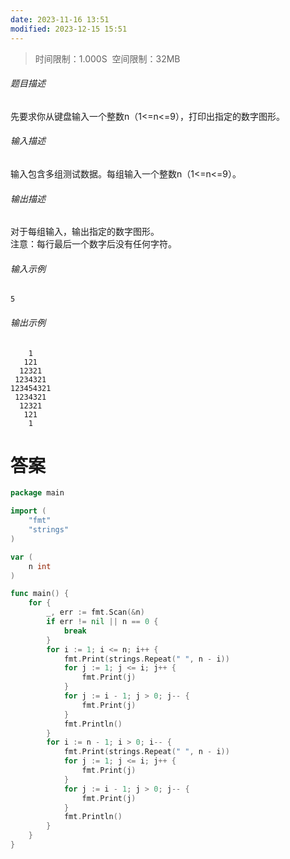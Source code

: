 ```yaml
---
date: 2023-11-16 13:51
modified: 2023-12-15 15:51
---
```


>时间限制：1.000S  空间限制：32MB

###### 题目描述

先要求你从键盘输入一个整数n（1<=n<=9），打印出指定的数字图形。

###### 输入描述

输入包含多组测试数据。每组输入一个整数n（1<=n<=9）。

###### 输出描述

对于每组输入，输出指定的数字图形。  
注意：每行最后一个数字后没有任何字符。  

###### 输入示例

```
5
```

###### 输出示例

```
    1
   121
  12321
 1234321
123454321
 1234321
  12321
   121
    1
```

# 答案
```go
package main

import (
    "fmt"
    "strings"
)

var (
    n int
)

func main() {
    for {
        _, err := fmt.Scan(&n)
        if err != nil || n == 0 {
            break
        }
        for i := 1; i <= n; i++ {
            fmt.Print(strings.Repeat(" ", n - i))
            for j := 1; j <= i; j++ {
                fmt.Print(j)
            }
            for j := i - 1; j > 0; j-- {
                fmt.Print(j)
            }
            fmt.Println()
        }
        for i := n - 1; i > 0; i-- {
            fmt.Print(strings.Repeat(" ", n - i))
            for j := 1; j <= i; j++ {
                fmt.Print(j)
            }
            for j := i - 1; j > 0; j-- {
                fmt.Print(j)
            }
            fmt.Println()
        }
    }
}
```
